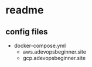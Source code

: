 # readme

## config files
 - docker-compose.yml
   - aws.adevopsbeginner.site
   - gcp.adevopsbeginner.site

